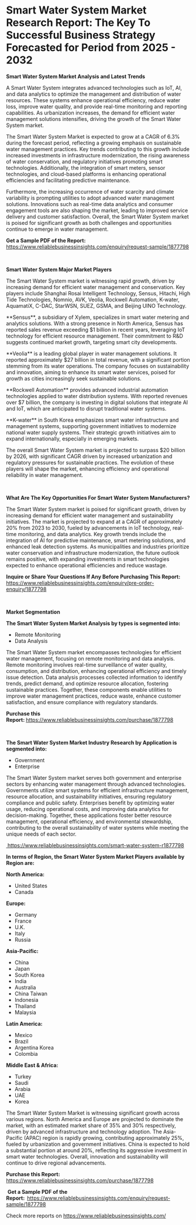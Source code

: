 <p><h1>Smart Water System Market Research Report: The Key To Successful Business Strategy Forecasted for Period from 2025 - 2032</h1></p><p><strong>Smart Water System Market Analysis and Latest Trends</strong></p>
<p><p>A Smart Water System integrates advanced technologies such as IoT, AI, and data analytics to optimize the management and distribution of water resources. These systems enhance operational efficiency, reduce water loss, improve water quality, and provide real-time monitoring and reporting capabilities. As urbanization increases, the demand for efficient water management solutions intensifies, driving the growth of the Smart Water System market.</p><p>The Smart Water System Market is expected to grow at a CAGR of 6.3% during the forecast period, reflecting a growing emphasis on sustainable water management practices. Key trends contributing to this growth include increased investments in infrastructure modernization, the rising awareness of water conservation, and regulatory initiatives promoting smart technologies. Additionally, the integration of smart meters, sensor technologies, and cloud-based platforms is enhancing operational efficiencies and facilitating predictive maintenance.</p><p>Furthermore, the increasing occurrence of water scarcity and climate variability is prompting utilities to adopt advanced water management solutions. Innovations such as real-time data analytics and consumer engagement tools are also shaping the market, leading to improved service delivery and customer satisfaction. Overall, the Smart Water System market is poised for significant growth as both challenges and opportunities continue to emerge in water management.</p></p>
<p><strong>Get a Sample PDF of the Report:&nbsp;</strong> <a href="https://www.reliablebusinessinsights.com/enquiry/request-sample/1877798?utm_campaign=2779&utm_medium=2&utm_source=Github&utm_content=ia&utm_term=11032025&utm_id=smart-water-system">https://www.reliablebusinessinsights.com/enquiry/request-sample/1877798</a></p>
<p>&nbsp;</p>
<p><strong>Smart Water System Major Market Players</strong></p>
<p><p>The Smart Water System market is witnessing rapid growth, driven by increasing demand for efficient water management and conservation. Key players include Shanghai Rosai Intelligent Technology, Sensus, Hitachi, High Tide Technologies, Nomnio, AVK, Veolia, Rockwell Automation, K-water, AquamatiX, C-DAC, StarWSN, SUEZ, GSMA, and Beijing UINO Technology.</p><p>**Sensus**, a subsidiary of Xylem, specializes in smart water metering and analytics solutions. With a strong presence in North America, Sensus has reported sales revenue exceeding $1 billion in recent years, leveraging IoT technology for efficient resource management. Their commitment to R&D suggests continued market growth, targeting smart city developments.</p><p>**Veolia** is a leading global player in water management solutions. It reported approximately $27 billion in total revenue, with a significant portion stemming from its water operations. The company focuses on sustainability and innovation, aiming to enhance its smart water services, poised for growth as cities increasingly seek sustainable solutions.</p><p>**Rockwell Automation** provides advanced industrial automation technologies applied to water distribution systems. With reported revenues over $7 billion, the company is investing in digital solutions that integrate AI and IoT, which are anticipated to disrupt traditional water systems.</p><p>**K-water** in South Korea emphasizes smart water infrastructure and management systems, supporting government initiatives to modernize national water supply systems. Their strategic growth initiatives aim to expand internationally, especially in emerging markets.</p><p>The overall Smart Water System market is projected to surpass $20 billion by 2026, with significant CAGR driven by increased urbanization and regulatory pressures for sustainable practices. The evolution of these players will shape the market, enhancing efficiency and operational reliability in water management.</p></p>
<p>&nbsp;</p>
<p><strong>What Are The Key Opportunities For Smart Water System Manufacturers?</strong></p>
<p><p>The Smart Water System market is poised for significant growth, driven by increasing demand for efficient water management and sustainability initiatives. The market is projected to expand at a CAGR of approximately 20% from 2023 to 2030, fueled by advancements in IoT technology, real-time monitoring, and data analytics. Key growth trends include the integration of AI for predictive maintenance, smart metering solutions, and enhanced leak detection systems. As municipalities and industries prioritize water conservation and infrastructure modernization, the future outlook remains positive, with expanding investments in smart technologies expected to enhance operational efficiencies and reduce wastage.</p></p>
<p><strong>Inquire or Share Your Questions If Any Before Purchasing This Report:</strong> <a href="https://www.reliablebusinessinsights.com/enquiry/pre-order-enquiry/1877798?utm_campaign=2779&utm_medium=2&utm_source=Github&utm_content=ia&utm_term=11032025&utm_id=smart-water-system">https://www.reliablebusinessinsights.com/enquiry/pre-order-enquiry/1877798</a></p>
<p>&nbsp;</p>
<p><strong>Market Segmentation</strong></p>
<p><strong>The Smart Water System Market Analysis by types is segmented into:</strong></p>
<p><ul><li>Remote Monitoring</li><li>Data Analysis</li></ul></p>
<p><p>The Smart Water System market encompasses technologies for efficient water management, focusing on remote monitoring and data analysis. Remote monitoring involves real-time surveillance of water quality, consumption, and distribution, enhancing operational efficiency and timely issue detection. Data analysis processes collected information to identify trends, predict demand, and optimize resource allocation, fostering sustainable practices. Together, these components enable utilities to improve water management practices, reduce waste, enhance customer satisfaction, and ensure compliance with regulatory standards.</p></p>
<p><strong>Purchase this Report:&nbsp;</strong><a href="https://www.reliablebusinessinsights.com/purchase/1877798?utm_campaign=2779&utm_medium=2&utm_source=Github&utm_content=ia&utm_term=11032025&utm_id=smart-water-system">https://www.reliablebusinessinsights.com/purchase/1877798</a></p>
<p>&nbsp;</p>
<p><strong>The Smart Water System Market Industry Research by Application is segmented into:</strong></p>
<p><ul><li>Government</li><li>Enterprise</li></ul></p>
<p><p>The Smart Water System market serves both government and enterprise sectors by enhancing water management through advanced technologies. Governments utilize smart systems for efficient infrastructure management, resource allocation, and sustainability initiatives, ensuring regulatory compliance and public safety. Enterprises benefit by optimizing water usage, reducing operational costs, and improving data analytics for decision-making. Together, these applications foster better resource management, operational efficiency, and environmental stewardship, contributing to the overall sustainability of water systems while meeting the unique needs of each sector.</p></p>
<p><a href="https://www.reliablebusinessinsights.com/smart-water-system-r1877798?utm_campaign=2779&utm_medium=2&utm_source=Github&utm_content=ia&utm_term=11032025&utm_id=smart-water-system">&nbsp;https://www.reliablebusinessinsights.com/smart-water-system-r1877798</a></p>
<p><strong>In terms of Region, the Smart Water System Market Players available by Region are:</strong></p>
<p>
    <p> <strong> North America: </strong>
        <ul>
            <li>United States</li>
            <li>Canada</li>
        </ul>
        </p> 
    <p> <strong> Europe: </strong>
        <ul>
            <li>Germany</li>
            <li>France</li>
            <li>U.K.</li>
            <li>Italy</li>
            <li>Russia</li>
        </ul>
        </p> 
    <p> <strong> Asia-Pacific: </strong>
        <ul>
            <li>China</li>
            <li>Japan</li>
            <li>South Korea</li>
            <li>India</li>
            <li>Australia</li>
            <li>China Taiwan</li>
            <li>Indonesia</li>
            <li>Thailand</li>
            <li>Malaysia</li>
        </ul>
        </p> 
    <p> <strong> Latin America: </strong>
        <ul>
            <li>Mexico</li>
            <li>Brazil</li>
            <li>Argentina Korea</li>
            <li>Colombia</li>
        </ul>
        </p> 
    <p> <strong> Middle East & Africa: </strong>
        <ul>
            <li>Turkey</li>
            <li>Saudi</li>
            <li>Arabia</li>
            <li>UAE</li>
            <li>Korea</li>
        </ul>
    </p>
    </p>
<p><p>The Smart Water System Market is witnessing significant growth across various regions. North America and Europe are projected to dominate the market, with an estimated market share of 35% and 30% respectively, driven by advanced infrastructure and technology adoption. The Asia-Pacific (APAC) region is rapidly growing, contributing approximately 25%, fueled by urbanization and government initiatives. China is expected to hold a substantial portion at around 20%, reflecting its aggressive investment in smart water technologies. Overall, innovation and sustainability will continue to drive regional advancements.</p></p>
<p><strong>Purchase this Report: </strong><a href="https://www.reliablebusinessinsights.com/purchase/1877798?utm_campaign=2779&utm_medium=2&utm_source=Github&utm_content=ia&utm_term=11032025&utm_id=smart-water-system">https://www.reliablebusinessinsights.com/purchase/1877798</a></p>
<p>&nbsp;<strong>Get a Sample PDF of the Report:&nbsp;&nbsp;</strong><a href="https://www.reliablebusinessinsights.com/enquiry/request-sample/1877798?utm_campaign=2779&utm_medium=2&utm_source=Github&utm_content=ia&utm_term=11032025&utm_id=smart-water-system">https://www.reliablebusinessinsights.com/enquiry/request-sample/1877798</a></p>
<p><strong></strong></p>
<p>Check more reports on <a href="https://www.reliablebusinessinsights.com/?utm_campaign=2779&utm_medium=2&utm_source=Github&utm_content=ia&utm_term=11032025&utm_id=smart-water-system">https://www.reliablebusinessinsights.com/</a></p>